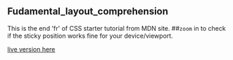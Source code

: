 ## Fudamental_layout_comprehension
This is the end 'fr' of CSS starter tutorial from MDN site.
##`zoom` in to check if the sticky position works fine for your device/viewport.

[live version here](https://ashuai-jpg.github.io/Fudamental_layout_comprehension/)
